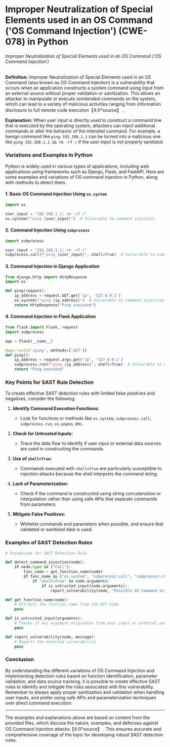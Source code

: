 # Improper Neutralization of Special Elements used in an OS Command ('OS Command Injection') (CWE-078) in Python

###### Improper Neutralization of Special Elements used in an OS Command ('OS Command Injection')

**Definition:**
Improper Neutralization of Special Elements used in an OS Command (also known as OS Command Injection) is a vulnerability that occurs when an application constructs a system command using input from an external source without proper validation or sanitization. This allows an attacker to manipulate or execute unintended commands on the system, which can lead to a variety of malicious activities ranging from information disclosure to full remote code execution【4:0†source】  .

**Explanation:**
When user input is directly used to construct a command line that is executed by the operating system, attackers can inject additional commands or alter the behavior of the intended command. For example, a benign command like `ping 192.168.1.1` can be turned into a malicious one like `ping 192.168.1.1 && rm -rf /` if the user input is not properly sanitized.

### Variations and Examples in Python

Python is widely used in various types of applications, including web applications using frameworks such as Django, Flask, and FastAPI. Here are some examples and variations of OS command injection in Python, along with methods to detect them.

#### 1. Basic OS Command Injection Using `os.system`

```python
import os

user_input = "192.168.1.1; rm -rf /"
os.system(f"ping {user_input}")  # Vulnerable to command injection
```

#### 2. Command Injection Using `subprocess`

```python
import subprocess

user_input = "192.168.1.1; rm -rf /"
subprocess.call(f"ping {user_input}", shell=True)  # Vulnerable to command injection
```

#### 3. Command Injection in Django Application

```python
from django.http import HttpResponse
import os

def ping(request):
    ip_address = request.GET.get('ip', '127.0.0.1')
    os.system(f"ping {ip_address}")  # Vulnerable to command injection
    return HttpResponse("Ping executed")
```

#### 4. Command Injection in Flask Application

```python
from flask import Flask, request
import subprocess

app = Flask(__name__)

@app.route('/ping', methods=['GET'])
def ping():
    ip_address = request.args.get('ip', '127.0.0.1')
    subprocess.run(f"ping {ip_address}", shell=True)  # Vulnerable to command injection
    return "Ping executed"
```

### Key Points for SAST Rule Detection

To create effective SAST detection rules with limited false positives and negatives, consider the following:

1. **Identify Command Execution Functions:**
   - Look for functions or methods like `os.system`, `subprocess.call`, `subprocess.run`, `os.popen`, etc.
   
2. **Check for Untrusted Inputs:**
   - Trace the data flow to identify if user input or external data sources are used in constructing the commands.

3. **Use of `shell=True`:**
   - Commands executed with `shell=True` are particularly susceptible to injection attacks because the shell interprets the command string.

4. **Lack of Parameterization:**
   - Check if the command is constructed using string concatenation or interpolation rather than using safe APIs that separate commands from parameters.

5. **Mitigate False Positives:**
   - Whitelist commands and parameters when possible, and ensure that validated or sanitized data is used.

### Examples of SAST Detection Rules

```python
# Pseudocode for SAST Detection Rule

def detect_command_injection(node):
    if node.type in ["Call"]:
        func_name = get_function_name(node)
        if func_name in ["os.system", "subprocess.call", "subprocess.run", "os.popen"]:
            if "shell=True" in node.arguments:
                if is_untrusted_input(node.arguments):
                    report_vulnerability(node, "Possible OS Command Injection")

def get_function_name(node):
    # Extracts the function name from the AST node
    pass

def is_untrusted_input(arguments):
    # Checks if any argument originates from user input or external sources
    pass

def report_vulnerability(node, message):
    # Reports the detected vulnerability
    pass
```

### Conclusion

By understanding the different variations of OS Command Injection and implementing detection rules based on function identification, parameter validation, and data source tracking, it is possible to create effective SAST rules to identify and mitigate the risks associated with this vulnerability. Remember to always apply proper sanitization and validation when handling user inputs, and prefer using safe APIs and parameterization techniques over direct command execution.

---

The examples and explanations above are based on content from the provided files, which discuss the nature, examples, and defenses against OS Command Injection attacks【4:0†source】  . This ensures accurate and comprehensive coverage of the topic for developing robust SAST detection rules.